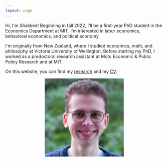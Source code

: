 ```yaml
---
layout: page
---
```


Hi, I'm Shakked! Beginning in fall 2022, I'll be a first-year PhD student in the Economics Department at MIT. I'm interested in labor economics, behavioral economics, and political economy.

I'm originally from New Zealand, where I studied economics, math, and philosophy at Victoria University of Wellington. Before starting my PhD, I worked as a predoctoral research assistant at Motu Economic & Public Policy Research and at MIT.

On this website, you can find my [research](http://shakkednoy.com/research/) and my [CV](http://shakkednoy.com/cv.pdf).

<div align="center"> 
  <img src="shakkednoy_cropped.jpg" width="50%" /> 
</div>


